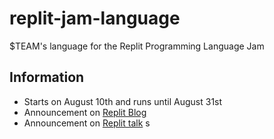 # replit-jam-language

$TEAM's language for the Replit Programming Language Jam

## Information

- Starts on August 10th and runs until August 31st
- Announcement on [Replit Blog](https://blog.repl.it/langjam)
- Announcement on [Replit talk](https://repl.it/talk/announcements/Programming-Language-Jam-and-Grant/46453)
s